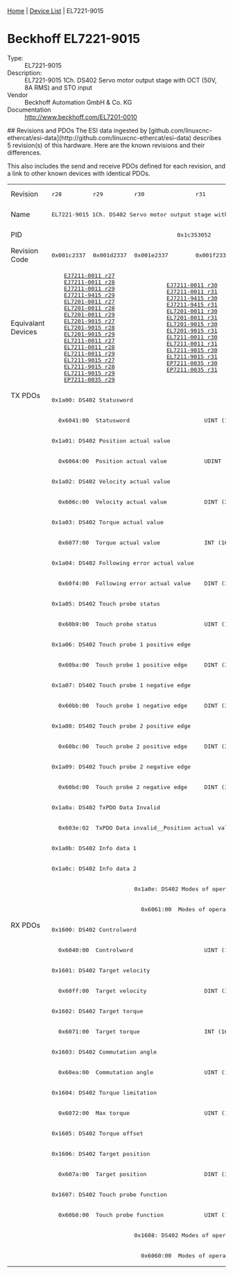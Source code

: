 <div class="nav"><a href="/esi-data">Home</a> | <a href="/esi-data/devices">Device List</a> | EL7221-9015</div>

#  Beckhoff EL7221-9015

<dl>
  <dt>Type:</dt><dd>EL7221-9015</dd>
  <dt>Description:</dt><dd>EL7221-9015 1Ch. DS402 Servo motor output stage with OCT (50V, 8A RMS) and STO input</dd>
  <dt>Vendor</dt><dd>Beckhoff Automation GmbH & Co. KG</dd>
  <dt>Documentation</dt><dd><a href="http://www.beckhoff.com/EL7201-0010">http://www.beckhoff.com/EL7201-0010</a></dd>
</dl>
## Revisions and PDOs
The ESI data ingested by [github.com/linuxcnc-ethercat/esi-data](http://github.com/linuxcnc-ethercat/esi-data) describes 5 revision(s) of this hardware.  Here are the known revisions and their differences.

This also includes the send and receive PDOs defined for each revision, and a link to other known devices with identical PDOs.

<table>
<tr >
<td class="first">Revision</td>
<td ><pre>r28</pre></td>
<td ><pre>r29</pre></td>
<td ><pre>r30</pre></td>
<td ><pre>r31</pre></td>
<td ><pre>r32</pre></td>
</tr>
<tr >
<td class="first">Name</td>
<td  colspan=5 align="center"><pre>EL7221-9015 1Ch. DS402 Servo motor output stage with OCT (50V, 8A RMS) and STO input</pre></td>
</tr>
<tr >
<td class="first">PID</td>
<td  colspan=5 align="center"><pre>0x1c353052</pre></td>
</tr>
<tr >
<td class="first">Revision Code</td>
<td ><pre>0x001c2337</pre></td>
<td ><pre>0x001d2337</pre></td>
<td ><pre>0x001e2337</pre></td>
<td ><pre>0x001f2337</pre></td>
<td ><pre>0x00202337</pre></td>
</tr>
<tr >
<td class="first">Equivalant Devices</td>
<td  colspan=2 align="center"><pre><a href="EJ7211-0011">EJ7211-0011 r27</a><br/><a href="EJ7211-0011">EJ7211-0011 r28</a><br/><a href="EJ7211-0011">EJ7211-0011 r29</a><br/><a href="EJ7211-9415">EJ7211-9415 r29</a><br/><a href="EL7201-0011">EL7201-0011 r27</a><br/><a href="EL7201-0011">EL7201-0011 r28</a><br/><a href="EL7201-0011">EL7201-0011 r29</a><br/><a href="EL7201-9015">EL7201-9015 r27</a><br/><a href="EL7201-9015">EL7201-9015 r28</a><br/><a href="EL7201-9015">EL7201-9015 r29</a><br/><a href="EL7211-0011">EL7211-0011 r27</a><br/><a href="EL7211-0011">EL7211-0011 r28</a><br/><a href="EL7211-0011">EL7211-0011 r29</a><br/><a href="EL7211-9015">EL7211-9015 r27</a><br/><a href="EL7211-9015">EL7211-9015 r28</a><br/><a href="EL7211-9015">EL7211-9015 r29</a><br/><a href="EP7211-0035">EP7211-0035 r29</a></pre></td>
<td  colspan=2 align="center"><pre><a href="EJ7211-0011">EJ7211-0011 r30</a><br/><a href="EJ7211-0011">EJ7211-0011 r31</a><br/><a href="EJ7211-9415">EJ7211-9415 r30</a><br/><a href="EJ7211-9415">EJ7211-9415 r31</a><br/><a href="EL7201-0011">EL7201-0011 r30</a><br/><a href="EL7201-0011">EL7201-0011 r31</a><br/><a href="EL7201-9015">EL7201-9015 r30</a><br/><a href="EL7201-9015">EL7201-9015 r31</a><br/><a href="EL7211-0011">EL7211-0011 r30</a><br/><a href="EL7211-0011">EL7211-0011 r31</a><br/><a href="EL7211-9015">EL7211-9015 r30</a><br/><a href="EL7211-9015">EL7211-9015 r31</a><br/><a href="EP7211-0035">EP7211-0035 r30</a><br/><a href="EP7211-0035">EP7211-0035 r31</a></pre></td>
<td ><pre><a href="EJ7211-0011">EJ7211-0011 r32</a><br/><a href="EJ7211-9415">EJ7211-9415 r32</a><br/><a href="EL7201-0011">EL7201-0011 r32</a><br/><a href="EL7201-9015">EL7201-9015 r32</a><br/><a href="EL7211-0011">EL7211-0011 r32</a><br/><a href="EL7211-9015">EL7211-9015 r32</a><br/><a href="EP7211-0035">EP7211-0035 r32</a></pre></td>
</tr>
<tr class="txpdo pdosection">
<td class="first" rowspan=26 valign=top>TX PDOs</td>
<td colspan=5 align="left"><pre>0x1a00: DS402 Statusword</pre></td>
<td></td>
</tr>
<tr class="txpdo">
<td  colspan=5 align="left"><pre>  0x6041:00  Statusword                      UINT (16 bits)</pre></td>
</tr>
<tr class="txpdo pdosection">
<td  colspan=5 align="left"><pre>0x1a01: DS402 Position actual value</pre></td>
</tr>
<tr class="txpdo">
<td  colspan=5 align="left"><pre>  0x6064:00  Position actual value           UDINT (32 bits)</pre></td>
</tr>
<tr class="txpdo pdosection">
<td  colspan=5 align="left"><pre>0x1a02: DS402 Velocity actual value</pre></td>
</tr>
<tr class="txpdo">
<td  colspan=5 align="left"><pre>  0x606c:00  Velocity actual value           DINT (32 bits)</pre></td>
</tr>
<tr class="txpdo pdosection">
<td  colspan=5 align="left"><pre>0x1a03: DS402 Torque actual value</pre></td>
</tr>
<tr class="txpdo">
<td  colspan=5 align="left"><pre>  0x6077:00  Torque actual value             INT (16 bits)</pre></td>
</tr>
<tr class="txpdo pdosection">
<td  colspan=5 align="left"><pre>0x1a04: DS402 Following error actual value</pre></td>
</tr>
<tr class="txpdo">
<td  colspan=5 align="left"><pre>  0x60f4:00  Following error actual value    DINT (32 bits)</pre></td>
</tr>
<tr class="txpdo pdosection">
<td  colspan=5 align="left"><pre>0x1a05: DS402 Touch probe status</pre></td>
</tr>
<tr class="txpdo">
<td  colspan=5 align="left"><pre>  0x60b9:00  Touch probe status              UINT (16 bits)</pre></td>
</tr>
<tr class="txpdo pdosection">
<td  colspan=5 align="left"><pre>0x1a06: DS402 Touch probe 1 positive edge</pre></td>
</tr>
<tr class="txpdo">
<td  colspan=5 align="left"><pre>  0x60ba:00  Touch probe 1 positive edge     DINT (32 bits)</pre></td>
</tr>
<tr class="txpdo pdosection">
<td  colspan=5 align="left"><pre>0x1a07: DS402 Touch probe 1 negative edge</pre></td>
</tr>
<tr class="txpdo">
<td  colspan=5 align="left"><pre>  0x60bb:00  Touch probe 1 negative edge     DINT (32 bits)</pre></td>
</tr>
<tr class="txpdo pdosection">
<td  colspan=5 align="left"><pre>0x1a08: DS402 Touch probe 2 positive edge</pre></td>
</tr>
<tr class="txpdo">
<td  colspan=5 align="left"><pre>  0x60bc:00  Touch probe 2 positive edge     DINT (32 bits)</pre></td>
</tr>
<tr class="txpdo pdosection">
<td  colspan=5 align="left"><pre>0x1a09: DS402 Touch probe 2 negative edge</pre></td>
</tr>
<tr class="txpdo">
<td  colspan=5 align="left"><pre>  0x60bd:00  Touch probe 2 negative edge     DINT (32 bits)</pre></td>
</tr>
<tr class="txpdo pdosection">
<td  colspan=5 align="left"><pre>0x1a0a: DS402 TxPDO Data Invalid</pre></td>
</tr>
<tr class="txpdo">
<td  colspan=5 align="left"><pre>  0x603e:02  TxPDO Data invalid__Position actual value  BOOL</pre></td>
</tr>
<tr class="txpdo pdosection">
<td  colspan=5 align="left"><pre>0x1a0b: DS402 Info data 1</pre></td>
</tr>
<tr class="txpdo pdosection">
<td  colspan=5 align="left"><pre>0x1a0c: DS402 Info data 2</pre></td>
</tr>
<tr class="txpdo pdosection">
<td  colspan=2 align="left"></td>
<td  colspan=3 align="left"><pre>0x1a0e: DS402 Modes of operation display</pre></td>
</tr>
<tr class="txpdo">
<td  colspan=2 align="left"></td>
<td  colspan=3 align="left"><pre>  0x6061:00  Modes of operation display      USINT (8 bits)</pre></td>
</tr>
<tr class="rxpdo pdosection">
<td class="first" rowspan=17 valign=top>RX PDOs</td>
<td colspan=5 align="left"><pre>0x1600: DS402 Controlword</pre></td>
<td></td>
</tr>
<tr class="rxpdo">
<td  colspan=5 align="left"><pre>  0x6040:00  Controlword                     UINT (16 bits)</pre></td>
</tr>
<tr class="rxpdo pdosection">
<td  colspan=5 align="left"><pre>0x1601: DS402 Target velocity</pre></td>
</tr>
<tr class="rxpdo">
<td  colspan=5 align="left"><pre>  0x60ff:00  Target velocity                 DINT (32 bits)</pre></td>
</tr>
<tr class="rxpdo pdosection">
<td  colspan=5 align="left"><pre>0x1602: DS402 Target torque</pre></td>
</tr>
<tr class="rxpdo">
<td  colspan=5 align="left"><pre>  0x6071:00  Target torque                   INT (16 bits)</pre></td>
</tr>
<tr class="rxpdo pdosection">
<td  colspan=5 align="left"><pre>0x1603: DS402 Commutation angle</pre></td>
</tr>
<tr class="rxpdo">
<td  colspan=5 align="left"><pre>  0x60ea:00  Commutation angle               UINT (16 bits)</pre></td>
</tr>
<tr class="rxpdo pdosection">
<td  colspan=5 align="left"><pre>0x1604: DS402 Torque limitation</pre></td>
</tr>
<tr class="rxpdo">
<td  colspan=5 align="left"><pre>  0x6072:00  Max torque                      UINT (16 bits)</pre></td>
</tr>
<tr class="rxpdo pdosection">
<td  colspan=5 align="left"><pre>0x1605: DS402 Torque offset</pre></td>
</tr>
<tr class="rxpdo pdosection">
<td  colspan=5 align="left"><pre>0x1606: DS402 Target position</pre></td>
</tr>
<tr class="rxpdo">
<td  colspan=5 align="left"><pre>  0x607a:00  Target position                 DINT (32 bits)</pre></td>
</tr>
<tr class="rxpdo pdosection">
<td  colspan=5 align="left"><pre>0x1607: DS402 Touch probe function</pre></td>
</tr>
<tr class="rxpdo">
<td  colspan=5 align="left"><pre>  0x60b8:00  Touch probe function            UINT (16 bits)</pre></td>
</tr>
<tr class="rxpdo pdosection">
<td  colspan=2 align="left"></td>
<td  colspan=3 align="left"><pre>0x1608: DS402 Modes of operation</pre></td>
</tr>
<tr class="rxpdo">
<td  colspan=2 align="left"></td>
<td  colspan=3 align="left"><pre>  0x6060:00  Modes of operation              USINT (8 bits)</pre></td>
</tr>
</table>
